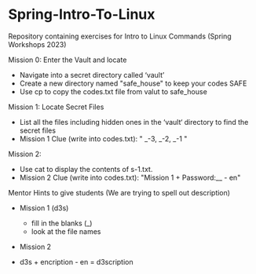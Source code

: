 # Spring-Intro-To-Linux
Repository containing exercises for Intro to Linux Commands (Spring Workshops 2023)

Mission 0: Enter the Vault and locate 
- Navigate into a secret directory called ‘vault’
- Create a new directory named "safe_house" to keep your codes SAFE
- Use cp to copy the codes.txt file from valut to safe_house

Mission 1: Locate Secret Files
- List all the files including hidden ones in the ‘vault‘ directory to find the secret files
- Mission 1 Clue (write into codes.txt): " _-3, _-2, _-1 "

Mission 2:
- Use cat to display the contents of s-1.txt.
- Mission 2 Clue (write into codes.txt): "Mission 1 + Password:__ - en"





Mentor Hints to give students (We are trying to spell out description)
- Mission 1 (d3s)
  - fill in the blanks (_)
  - look at the file names

- Mission 2
- d3s + encription - en = d3scription
